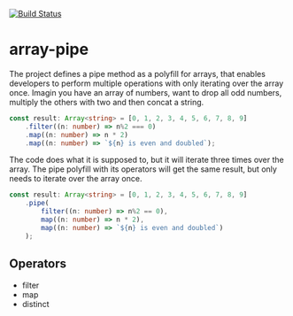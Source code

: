 [![Build Status](https://travis-ci.org/gossie/array-pipe.svg?branch=master)](https://travis-ci.org/gossie/array-pipe)


# array-pipe

The project defines a pipe method as a polyfill for arrays, that enables developers to perform multiple operations with only iterating over the array once.
Imagin you have an array of numbers, want to drop all odd numbers, multiply the others with two and then concat a string. 
```typescript
const result: Array<string> = [0, 1, 2, 3, 4, 5, 6, 7, 8, 9]
    .filter((n: number) => n%2 === 0)
    .map((n: number) => n * 2)
    .map((n: number) => `${n} is even and doubled`);
```
The code does what it is supposed to, but it will iterate three times over the array.
The pipe polyfill with its operators will get the same result, but only needs to iterate over the array once.
```typescript
const result: Array<string> = [0, 1, 2, 3, 4, 5, 6, 7, 8, 9]
    .pipe(
        filter((n: number) => n%2 == 0),
        map((n: number) => n * 2),
        map((n: number) => `${n} is even and doubled`)
    );
```

## Operators

* filter
* map
* distinct
